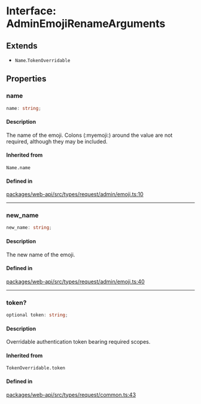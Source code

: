 # Interface: AdminEmojiRenameArguments

## Extends

- `Name`.`TokenOverridable`

## Properties

### name

```ts
name: string;
```

#### Description

The name of the emoji. Colons (:myemoji:) around the value are not required,
although they may be included.

#### Inherited from

`Name.name`

#### Defined in

[packages/web-api/src/types/request/admin/emoji.ts:10](https://github.com/slackapi/node-slack-sdk/blob/c15385ef93ccdde9702f52f7d1f445999203d794/packages/web-api/src/types/request/admin/emoji.ts#L10)

***

### new\_name

```ts
new_name: string;
```

#### Description

The new name of the emoji.

#### Defined in

[packages/web-api/src/types/request/admin/emoji.ts:40](https://github.com/slackapi/node-slack-sdk/blob/c15385ef93ccdde9702f52f7d1f445999203d794/packages/web-api/src/types/request/admin/emoji.ts#L40)

***

### token?

```ts
optional token: string;
```

#### Description

Overridable authentication token bearing required scopes.

#### Inherited from

`TokenOverridable.token`

#### Defined in

[packages/web-api/src/types/request/common.ts:43](https://github.com/slackapi/node-slack-sdk/blob/c15385ef93ccdde9702f52f7d1f445999203d794/packages/web-api/src/types/request/common.ts#L43)
